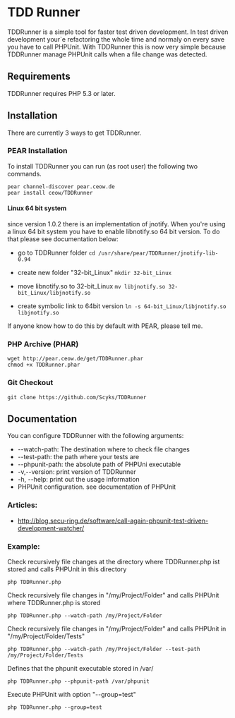 # TDD Runner

TDDRunner is a simple tool for faster test driven development. In test driven development your`e
refactoring the whole time and normaly on every save you have to call PHPUnit.
With TDDRunner this is now very simple because TDDRunner manage PHPUnit calls when a file change
was detected.

## Requirements

TDDRunner requires PHP 5.3 or later.

## Installation

There are currently 3 ways to get TDDRunner.

### PEAR Installation

To install TDDRunner you can run (as root user) the following two commands.

    pear channel-discover pear.ceow.de
    pear install ceow/TDDRunner

#### Linux 64 bit system

since version 1.0.2 there is an implementation of jnotify. When you're using a linux 64 bit system
you have to enable libnotify.so 64 bit version. To do that please see documentation below:

- go to TDDRunner folder
    ```cd /usr/share/pear/TDDRunner/jnotify-lib-0.94```


- create new folder "32-bit_Linux"
    ```mkdir 32-bit_Linux```


- move libnotify.so to 32-bit_Linux 
    ```mv libjnotify.so 32-bit_Linux/libjnotify.so```


- create symbolic link to 64bit version
    ```ln -s 64-bit_Linux/libjnotify.so libjnotify.so```


If anyone know how to do this by default with PEAR, please tell me.

### PHP Archive (PHAR)

    wget http://pear.ceow.de/get/TDDRunner.phar
    chmod +x TDDRunner.phar

### Git Checkout

    git clone https://github.com/Scyks/TDDRunner

## Documentation

You can configure TDDRunner with the following arguments:

 * --watch-path: The destination where to check file changes
 * --test-path: the path where your tests are
 * --phpunit-path: the absolute path of PHPUni executable
 * -v,--version: print version of TDDRunner
 * -h, --help: print out the usage information
 * PHPUnit configuration. see documentation of PHPUnit

### Articles:
 * http://blog.secu-ring.de/software/call-again-phpunit-test-driven-development-watcher/

### Example:

Check recursively file changes at the directory where TDDRunner.php ist stored and calls PHPUnit in this directory

    php TDDRunner.php

Check recursively file changes in "/my/Project/Folder" and calls PHPUnit where TDDRunner.php is stored

    php TDDRunner.php --watch-path /my/Project/Folder

Check recursively file changes in "/my/Project/Folder" and calls PHPUnit in "/my/Project/Folder/Tests"

    php TDDRunner.php --watch-path /my/Project/Folder --test-path /my/Project/Folder/Tests

Defines that the phpunit executable stored in /var/

    php TDDRunner.php --phpunit-path /var/phpunit

Execute PHPUnit with option "--group=test"

    php TDDRunner.php --group=test
